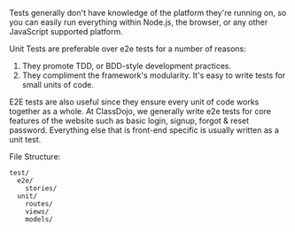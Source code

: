 Tests generally don't have knowledge of the platform they're running on, so you can easily run everything within Node.js, the browser, or any
other JavaScript supported platform.

Unit Tests are preferable over e2e tests for a number of reasons:

1. They promote TDD, or BDD-style development practices.
2. They compliment the framework's modularity. It's easy to write tests for small units of code.

E2E tests are also useful since they ensure every unit of code works together as a whole. At ClassDojo, we generally
write e2e tests for core features of the website such as basic login, signup, forgot & reset password. Everything else that
is front-end specific is usually written as a unit test.

File Structure:

```
test/
  e2e/
    stories/
  unit/
    routes/
    views/
    models/
```
